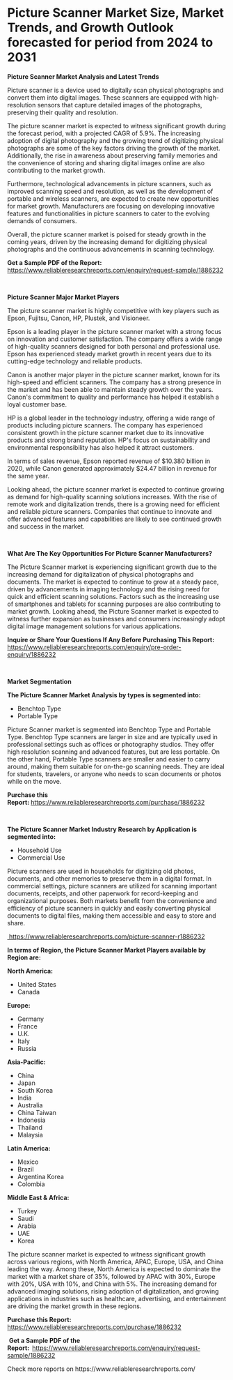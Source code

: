 <p><h1>Picture Scanner Market Size, Market Trends, and Growth Outlook forecasted for period from 2024 to 2031</h1></p><p><strong>Picture Scanner Market Analysis and Latest Trends</strong></p>
<p><p>Picture scanner is a device used to digitally scan physical photographs and convert them into digital images. These scanners are equipped with high-resolution sensors that capture detailed images of the photographs, preserving their quality and resolution.</p><p>The picture scanner market is expected to witness significant growth during the forecast period, with a projected CAGR of 5.9%. The increasing adoption of digital photography and the growing trend of digitizing physical photographs are some of the key factors driving the growth of the market. Additionally, the rise in awareness about preserving family memories and the convenience of storing and sharing digital images online are also contributing to the market growth.</p><p>Furthermore, technological advancements in picture scanners, such as improved scanning speed and resolution, as well as the development of portable and wireless scanners, are expected to create new opportunities for market growth. Manufacturers are focusing on developing innovative features and functionalities in picture scanners to cater to the evolving demands of consumers.</p><p>Overall, the picture scanner market is poised for steady growth in the coming years, driven by the increasing demand for digitizing physical photographs and the continuous advancements in scanning technology.</p></p>
<p><strong>Get a Sample PDF of the Report:&nbsp;</strong> <a href="https://www.reliableresearchreports.com/enquiry/request-sample/1886232">https://www.reliableresearchreports.com/enquiry/request-sample/1886232</a></p>
<p>&nbsp;</p>
<p><strong>Picture Scanner Major Market Players</strong></p>
<p><p>The picture scanner market is highly competitive with key players such as Epson, Fujitsu, Canon, HP, Plustek, and Visioneer. </p><p>Epson is a leading player in the picture scanner market with a strong focus on innovation and customer satisfaction. The company offers a wide range of high-quality scanners designed for both personal and professional use. Epson has experienced steady market growth in recent years due to its cutting-edge technology and reliable products.</p><p>Canon is another major player in the picture scanner market, known for its high-speed and efficient scanners. The company has a strong presence in the market and has been able to maintain steady growth over the years. Canon's commitment to quality and performance has helped it establish a loyal customer base.</p><p>HP is a global leader in the technology industry, offering a wide range of products including picture scanners. The company has experienced consistent growth in the picture scanner market due to its innovative products and strong brand reputation. HP's focus on sustainability and environmental responsibility has also helped it attract customers.</p><p>In terms of sales revenue, Epson reported revenue of $10.380 billion in 2020, while Canon generated approximately $24.47 billion in revenue for the same year.</p><p>Looking ahead, the picture scanner market is expected to continue growing as demand for high-quality scanning solutions increases. With the rise of remote work and digitalization trends, there is a growing need for efficient and reliable picture scanners. Companies that continue to innovate and offer advanced features and capabilities are likely to see continued growth and success in the market.</p></p>
<p>&nbsp;</p>
<p><strong>What Are The Key Opportunities For Picture Scanner Manufacturers?</strong></p>
<p><p>The Picture Scanner market is experiencing significant growth due to the increasing demand for digitalization of physical photographs and documents. The market is expected to continue to grow at a steady pace, driven by advancements in imaging technology and the rising need for quick and efficient scanning solutions. Factors such as the increasing use of smartphones and tablets for scanning purposes are also contributing to market growth. Looking ahead, the Picture Scanner market is expected to witness further expansion as businesses and consumers increasingly adopt digital image management solutions for various applications.</p></p>
<p><strong>Inquire or Share Your Questions If Any Before Purchasing This Report:</strong> <a href="https://www.reliableresearchreports.com/enquiry/pre-order-enquiry/1886232">https://www.reliableresearchreports.com/enquiry/pre-order-enquiry/1886232</a></p>
<p>&nbsp;</p>
<p><strong>Market Segmentation</strong></p>
<p><strong>The Picture Scanner Market Analysis by types is segmented into:</strong></p>
<p><ul><li>Benchtop Type</li><li>Portable Type</li></ul></p>
<p><p>Picture Scanner market is segmented into Benchtop Type and Portable Type. Benchtop Type scanners are larger in size and are typically used in professional settings such as offices or photography studios. They offer high resolution scanning and advanced features, but are less portable. On the other hand, Portable Type scanners are smaller and easier to carry around, making them suitable for on-the-go scanning needs. They are ideal for students, travelers, or anyone who needs to scan documents or photos while on the move.</p></p>
<p><strong>Purchase this Report:&nbsp;</strong><a href="https://www.reliableresearchreports.com/purchase/1886232">https://www.reliableresearchreports.com/purchase/1886232</a></p>
<p>&nbsp;</p>
<p><strong>The Picture Scanner Market Industry Research by Application is segmented into:</strong></p>
<p><ul><li>Household Use</li><li>Commercial Use</li></ul></p>
<p><p>Picture scanners are used in households for digitizing old photos, documents, and other memories to preserve them in a digital format. In commercial settings, picture scanners are utilized for scanning important documents, receipts, and other paperwork for record-keeping and organizational purposes. Both markets benefit from the convenience and efficiency of picture scanners in quickly and easily converting physical documents to digital files, making them accessible and easy to store and share.</p></p>
<p><a href="https://www.reliableresearchreports.com/picture-scanner-r1886232">&nbsp;https://www.reliableresearchreports.com/picture-scanner-r1886232</a></p>
<p><strong>In terms of Region, the Picture Scanner Market Players available by Region are:</strong></p>
<p>
    <p> <strong> North America: </strong>
        <ul>
            <li>United States</li>
            <li>Canada</li>
        </ul>
        </p> 
    <p> <strong> Europe: </strong>
        <ul>
            <li>Germany</li>
            <li>France</li>
            <li>U.K.</li>
            <li>Italy</li>
            <li>Russia</li>
        </ul>
        </p> 
    <p> <strong> Asia-Pacific: </strong>
        <ul>
            <li>China</li>
            <li>Japan</li>
            <li>South Korea</li>
            <li>India</li>
            <li>Australia</li>
            <li>China Taiwan</li>
            <li>Indonesia</li>
            <li>Thailand</li>
            <li>Malaysia</li>
        </ul>
        </p> 
    <p> <strong> Latin America: </strong>
        <ul>
            <li>Mexico</li>
            <li>Brazil</li>
            <li>Argentina Korea</li>
            <li>Colombia</li>
        </ul>
        </p> 
    <p> <strong> Middle East & Africa: </strong>
        <ul>
            <li>Turkey</li>
            <li>Saudi</li>
            <li>Arabia</li>
            <li>UAE</li>
            <li>Korea</li>
        </ul>
    </p>
    </p>
<p><p>The picture scanner market is expected to witness significant growth across various regions, with North America, APAC, Europe, USA, and China leading the way. Among these, North America is expected to dominate the market with a market share of 35%, followed by APAC with 30%, Europe with 20%, USA with 10%, and China with 5%. The increasing demand for advanced imaging solutions, rising adoption of digitalization, and growing applications in industries such as healthcare, advertising, and entertainment are driving the market growth in these regions.</p></p>
<p><strong>Purchase this Report: </strong><a href="https://www.reliableresearchreports.com/purchase/1886232">https://www.reliableresearchreports.com/purchase/1886232</a></p>
<p>&nbsp;<strong>Get a Sample PDF of the Report:&nbsp;&nbsp;</strong><a href="https://www.reliableresearchreports.com/enquiry/request-sample/1886232">https://www.reliableresearchreports.com/enquiry/request-sample/1886232</a></p>
<p><strong></strong></p>
<p>Check more reports on https://www.reliableresearchreports.com/</p>